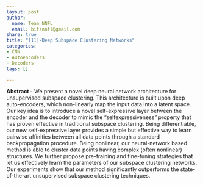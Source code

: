 ```yaml
---
layout: post
author:
  name: Team NNFL
  email: bitsnnfl@gmail.com
share: true
title: "[11]-Deep Subspace Clustering Networks"
categories:
- CNN
- Autoencoders
- Decoders
tags: []

---
```

**Abstract -** We present a novel deep neural network architecture for unsupervised subspace clustering. This architecture is built upon deep auto-encoders, which non-linearly map the input data into a latent space. Our key idea is to introduce a novel self-expressive layer between the encoder and the decoder to mimic the “selfexpressiveness” property that has proven effective in traditional subspace clustering. Being differentiable, our new self-expressive layer provides a simple but effective way to learn pairwise affinities between all data points through a standard backpropagation procedure. Being nonlinear, our neural-network based method is able to cluster data points having complex (often nonlinear) structures. We further propose pre-training and fine-tuning strategies that let us effectively learn the parameters of our subspace clustering networks. Our experiments show that our method significantly outperforms the state-of-the-art unsupervised subspace clustering techniques.